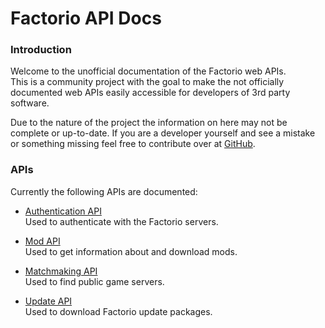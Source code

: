 # Factorio API Docs

### Introduction

Welcome to the unofficial documentation of the Factorio web APIs.  
This is a community project with the goal to make the not officially documented web APIs easily
accessible for developers of 3rd party software.

Due to the nature of the project the information on here may not be complete or up-to-date.
If you are a developer yourself and see a mistake or something missing feel free to contribute
over at [GitHub](https://github.com/Artentus/FactorioApiDoc).

### APIs

Currently the following APIs are documented:

* [Authentication API](auth-api/index.md)  
Used to authenticate with the Factorio servers.

* [Mod API](mod-api/index.md)  
Used to get information about and download mods.

* [Matchmaking API](matchmaking-api/index.md)  
Used to find public game servers.

* [Update API](update-api/index.md)  
Used to download Factorio update packages.